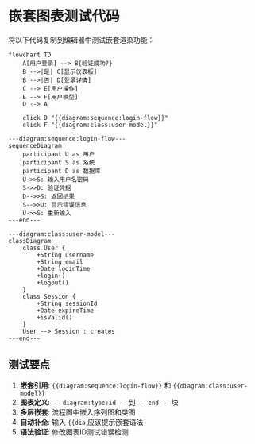 # 嵌套图表测试代码

将以下代码复制到编辑器中测试嵌套渲染功能：

```mermaid
flowchart TD
    A[用户登录] --> B{验证成功?}
    B -->|是| C[显示仪表板]
    B -->|否| D[登录详情]
    C --> E[用户操作]
    E --> F[用户模型]
    D --> A
    
    click D "{{diagram:sequence:login-flow}}"
    click F "{{diagram:class:user-model}}"

---diagram:sequence:login-flow---
sequenceDiagram
    participant U as 用户
    participant S as 系统
    participant D as 数据库
    U->>S: 输入用户名密码
    S->>D: 验证凭据
    D-->>S: 返回结果
    S-->>U: 显示错误信息
    U->>S: 重新输入
---end---

---diagram:class:user-model---
classDiagram
    class User {
        +String username
        +String email
        +Date loginTime
        +login()
        +logout()
    }
    class Session {
        +String sessionId
        +Date expireTime
        +isValid()
    }
    User --> Session : creates
---end---
```

## 测试要点

1. **嵌套引用**: `{{diagram:sequence:login-flow}}` 和 `{{diagram:class:user-model}}`
2. **图表定义**: `---diagram:type:id---` 到 `---end---` 块
3. **多层嵌套**: 流程图中嵌入序列图和类图
4. **自动补全**: 输入 `{{dia` 应该提示嵌套语法
5. **语法验证**: 修改图表ID测试错误检测
